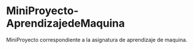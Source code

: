 # MiniProyecto-AprendizajedeMaquina
MiniProyecto correspondiente a la asignatura de aprendizaje de maquina.
